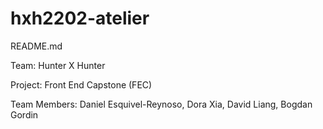 # hxh2202-atelier 

README.md

Team: Hunter X Hunter

Project: Front End Capstone (FEC)

Team Members: Daniel Esquivel-Reynoso, Dora Xia, David Liang, Bogdan Gordin
